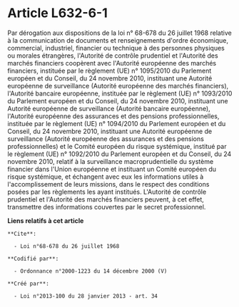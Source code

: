 # Article L632-6-1

Par dérogation aux dispositions de la loi n° 68-678 du 26 juillet 1968 relative à la communication de documents et
renseignements d'ordre économique, commercial, industriel, financier ou technique à des personnes physiques ou morales
étrangères, l'Autorité de contrôle prudentiel et l'Autorité des marchés financiers coopèrent avec l'Autorité européenne des
marchés financiers, instituée par le règlement (UE) n° 1095/2010 du Parlement européen et du Conseil, du 24 novembre 2010,
instituant une Autorité européenne de surveillance (Autorité européenne des marchés financiers), l'Autorité bancaire
européenne, instituée par le règlement (UE) n° 1093/2010 du Parlement européen et du Conseil, du 24 novembre 2010, instituant
une Autorité européenne de surveillance (Autorité bancaire européenne), l'Autorité européenne des assurances et des pensions
professionnelles, instituée par le règlement (UE) n° 1094/2010 du Parlement européen et du Conseil, du 24 novembre 2010,
instituant une Autorité européenne de surveillance (Autorité européenne des assurances et des pensions professionnelles) et
le Comité européen du risque systémique, institué par le règlement (UE) n° 1092/2010 du Parlement européen et du Conseil, du
24 novembre 2010, relatif à la surveillance macroprudentielle du système financier dans l'Union européenne et instituant un
Comité européen du risque systémique, et échangent avec eux les informations utiles à l'accomplissement de leurs missions,
dans le respect des conditions posées par les règlements les ayant institués. L'Autorité de contrôle prudentiel et l'Autorité
des marchés financiers peuvent, à cet effet, transmettre des informations couvertes par le secret professionnel.

**Liens relatifs à cet article**

	**Cite**:

	  - Loi n°68-678 du 26 juillet 1968

	**Codifié par**:

	  - Ordonnance n°2000-1223 du 14 décembre 2000 (V)

	**Créé par**:

	  - Loi n°2013-100 du 28 janvier 2013 - art. 34
